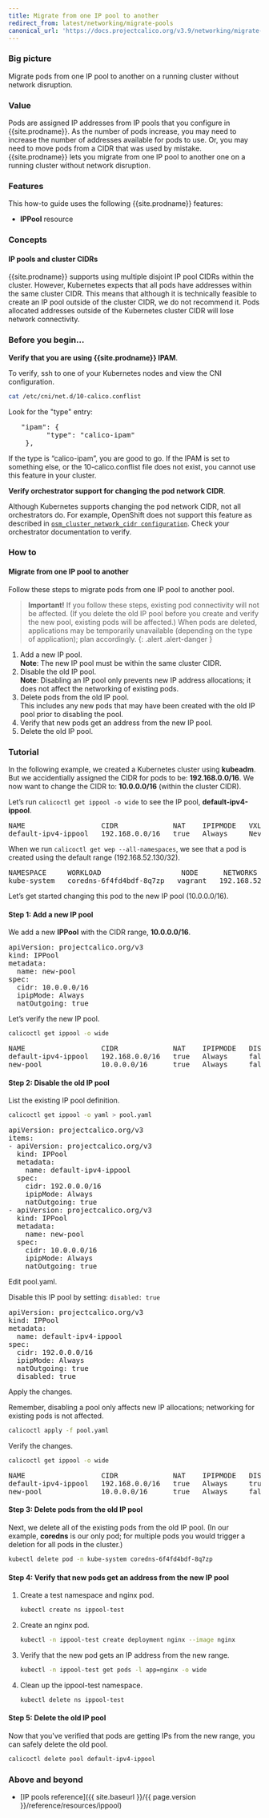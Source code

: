 ```yaml
---
title: Migrate from one IP pool to another
redirect_from: latest/networking/migrate-pools
canonical_url: 'https://docs.projectcalico.org/v3.9/networking/migrate-pools'
---
```


### Big picture

Migrate pods from one IP pool to another on a running cluster without network disruption.

### Value

Pods are assigned IP addresses from IP pools that you configure in {{site.prodname}}. As the number of pods increase, you may need to increase the number of addresses available for pods to use. Or, you may need to move pods from a CIDR that was used by mistake. {{site.prodname}} lets you migrate from one IP pool to another one on a running cluster without network disruption. 

### Features

This how-to guide uses the following {{site.prodname}} features:

- **IPPool** resource 

### Concepts

#### IP pools and cluster CIDRs

{{site.prodname}} supports using multiple disjoint IP pool CIDRs within the cluster. However, Kubernetes expects that all pods have addresses within the same cluster CIDR. This means that although it is technically feasible to create an IP pool outside of the cluster CIDR, we do not recommend it. Pods allocated addresses outside of the Kubernetes cluster CIDR will lose network connectivity.

### Before you begin...

**Verify that you are using {{site.prodname}} IPAM**. 

To verify, ssh to one of your Kubernetes nodes and view the CNI configuration.  

```bash
cat /etc/cni/net.d/10-calico.conflist

```

Look for the "type" entry:

<pre>
   "ipam": {
         "type": "calico-ipam"
    }, 
</pre>

If the type is “calico-ipam”, you are good to go. If the IPAM is set to something else, or the 10-calico.conflist file does not exist, you cannot use this feature in your cluster. 

**Verify orchestrator support for changing the pod network CIDR**.

Although Kubernetes supports changing the pod network CIDR, not all orchestrators do. For example, OpenShift does not support this feature as described in [`osm_cluster_network_cidr configuration`](https://docs.openshift.org/latest/install_config/install/advanced_install.html#configuring-cluster-variables). Check your orchestrator documentation to verify. 

### How to

#### Migrate from one IP pool to another

Follow these steps to migrate pods from one IP pool to another pool. 

> **Important!** If you follow these steps, existing pod connectivity will not be affected. (If you delete the old IP pool before you create and verify the new pool, existing pods will be affected.) When pods are deleted, applications may be temporarily unavailable (depending on the type of application); plan accordingly. 
{: .alert .alert-danger }

1. Add a new IP pool.  
   **Note**: The new IP pool must be within the same cluster CIDR.
1. Disable the old IP pool.  
   **Note**: Disabling an IP pool only prevents new IP address allocations; it does not affect the networking of existing pods.
1. Delete pods from the old IP pool.  
   This includes any new pods that may have been created with the old IP pool prior to disabling the pool.
1. Verify that new pods get an address from the new IP pool.
1. Delete the old IP pool.

### Tutorial

In the following example, we created a Kubernetes cluster using **kubeadm**. But we accidentially assigned the CIDR for pods to be: **192.168.0.0/16**. We now want to change the CIDR to: **10.0.0.0/16** (within the cluster CIDR). 

Let’s run `calicoctl get ippool -o wide` to see the IP pool, **default-ipv4-ippool**.

<pre>
NAME                  CIDR             NAT    IPIPMODE   VXLANMODE   DISABLED
default-ipv4-ippool   192.168.0.0/16   true   Always     Never       false
</pre>

When we run `calicoctl get wep --all-namespaces`, we see that a pod is created using the default range (192.168.52.130/32).

<pre>
NAMESPACE     WORKLOAD                   NODE      NETWORKS            INTERFACE
kube-system   coredns-6f4fd4bdf-8q7zp   vagrant   192.168.52.130/32   cali800a63073ed
</pre>

Let’s get started changing this pod to the new IP pool (10.0.0.0/16).

#### Step 1: Add a new IP pool

We add a new **IPPool** with the CIDR range, **10.0.0.0/16**.

<pre>
apiVersion: projectcalico.org/v3
kind: IPPool
metadata:
  name: new-pool
spec:
  cidr: 10.0.0.0/16
  ipipMode: Always
  natOutgoing: true
</pre>

Let’s verify the new IP pool.

```bash
calicoctl get ippool -o wide

```
<pre>
NAME                  CIDR             NAT    IPIPMODE   DISABLED
default-ipv4-ippool   192.168.0.0/16   true   Always     false
new-pool              10.0.0.0/16      true   Always     false
</pre>

#### Step 2: Disable the old IP pool

List the existing IP pool definition.

```bash
calicoctl get ippool -o yaml > pool.yaml

```

<pre>
apiVersion: projectcalico.org/v3
items:
- apiVersion: projectcalico.org/v3
  kind: IPPool
  metadata:
    name: default-ipv4-ippool
  spec:
    cidr: 192.0.0.0/16
    ipipMode: Always
    natOutgoing: true
- apiVersion: projectcalico.org/v3
  kind: IPPool
  metadata:
    name: new-pool
  spec:
    cidr: 10.0.0.0/16
    ipipMode: Always
    natOutgoing: true
</pre>

Edit pool.yaml.

Disable this IP pool by setting: `disabled: true`

<pre>
apiVersion: projectcalico.org/v3
kind: IPPool
metadata:
  name: default-ipv4-ippool
spec:
  cidr: 192.0.0.0/16
  ipipMode: Always
  natOutgoing: true
  disabled: true
</pre>

Apply the changes. 

Remember, disabling a pool only affects new IP allocations; networking for existing pods is not affected.

```bash
calicoctl apply -f pool.yaml

```

Verify the changes.

```bash
calicoctl get ippool -o wide

```

<pre>
NAME                  CIDR             NAT    IPIPMODE   DISABLED
default-ipv4-ippool   192.168.0.0/16   true   Always     true
new-pool              10.0.0.0/16      true   Always     false
</pre>

#### Step 3: Delete pods from the old IP pool

Next, we delete all of the existing pods from the old IP pool. (In our example, **coredns** is our only pod; for multiple pods you would trigger a deletion for all pods in the cluster.)

```bash
kubectl delete pod -n kube-system coredns-6f4fd4bdf-8q7zp

```

#### Step 4: Verify that new pods get an address from the new IP pool

1. Create a test namespace and nginx pod. 
 
   ```bash
   kubectl create ns ippool-test

   ```

1. Create an nginx pod. 
  
   ```bash
   kubectl -n ippool-test create deployment nginx --image nginx

   ```

1. Verify that the new pod gets an IP address from the new range.
    
   ```bash
   kubectl -n ippool-test get pods -l app=nginx -o wide

   ```

1. Clean up the ippool-test namespace.  
 
   ```bash
   kubectl delete ns ippool-test

   ```

#### Step 5: Delete the old IP pool

Now that you've verified that pods are getting IPs from the new range, you can safely delete the old pool.

```bash
calicoctl delete pool default-ipv4-ippool

```

### Above and beyond

- [IP pools reference]({{ site.baseurl }}/{{ page.version }}/reference/resources/ippool)
